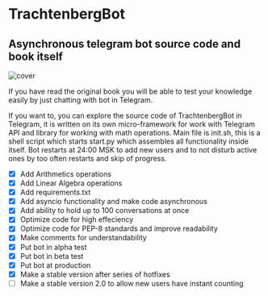 # TrachtenbergBot
## Asynchronous telegram bot source code and book itself

![cover](https://github.com/vadimfedulov395/trachtenberg-sci/raw/master/cover.jpg)

If you have read the original book you will be able to test your knowledge easily by just chatting with bot in Telegram.

If you want to, you can explore the source code of TrachtenbergBot in Telegram, it is written on its own micro-framework for work with Telegram API and library for working with math operations. Main file is init.sh, this is a shell script which starts start.py which assembles all functionality inside itself. Bot restarts at 24:00 MSK to add new users and to not disturb active ones by too often restarts and skip of progress.

- [x] Add Arithmetics operations
- [x] Add Linear Algebra operations
- [x] Add requirements.txt
- [x] Add asyncio functionality and make code asynchronous
- [x] Add ability to hold up to 100 conversations at once
- [x] Optimize code for high effeciency
- [x] Optimize code for PEP-8 standards and improve readability
- [x] Make comments for understandability
- [x] Put bot in alpha test
- [x] Put bot in beta test
- [x] Put bot at production
- [x] Make a stable version after series of hotfixes
- [ ] Make a stable version 2.0 to allow new users have instant counting

